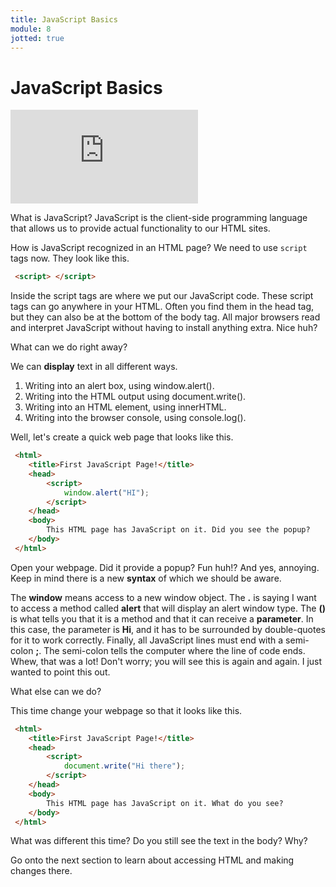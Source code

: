 ```yaml
---
title: JavaScript Basics
module: 8
jotted: true
---
```


# JavaScript Basics

<div class="embed-responsive embed-responsive-16by9"><iframe class="embed-responsive-item" src="https://www.youtube.com/embed/Gf_fmLtMiI4" frameborder="0" allowfullscreen></iframe></div>

What is JavaScript? JavaScript is the client-side programming language that allows us to provide actual functionality to our HTML sites.

How is JavaScript recognized in an HTML page? We need to use `script` tags now. They look like this.

```html
 <script> </script>
```

Inside the script tags are where we put our JavaScript code. These script tags can go anywhere in your HTML. Often you find them in the head tag, but they can also be at the bottom of the body tag. All major browsers read and interpret JavaScript without having to install anything extra. Nice huh?

What can we do right away?

We can **display** text in all different ways.

1. Writing into an alert box, using window.alert().
2. Writing into the HTML output using document.write().
3. Writing into an HTML element, using innerHTML.
4. Writing into the browser console, using console.log().


Well, let's create a quick web page that looks like this.

```html
 <html>
    <title>First JavaScript Page!</title>
    <head>
        <script>
            window.alert("HI");
        </script>
    </head>
    <body>
        This HTML page has JavaScript on it. Did you see the popup?
    </body>
 </html>
```

Open your webpage. Did it provide a popup? Fun huh!? And yes, annoying. Keep in mind there is a new **syntax** of which we should be aware.

The **window** means access to a new window object. The **.** is saying I want to access a method called **alert** that will display an alert window type. The **()** is what tells you that it is a method and that it can receive a **parameter**. In this case, the parameter is **Hi**, and it has to be surrounded by double-quotes for it to work correctly. Finally, all JavaScript lines must end with a semi-colon **;**. The semi-colon tells the computer where the line of code ends. Whew, that was a lot! Don't worry; you will see this is again and again. I just wanted to point this out.

What else can we do?

This time change your webpage so that it looks like this.

```html
 <html>
    <title>First JavaScript Page!</title>
    <head>
        <script>
            document.write("Hi there");
        </script>
    </head>
    <body>
        This HTML page has JavaScript on it. What do you see?
    </body>
 </html>
```
What was different this time? Do you still see the text in the body? Why?

Go onto the next section to learn about accessing HTML and making changes there.
